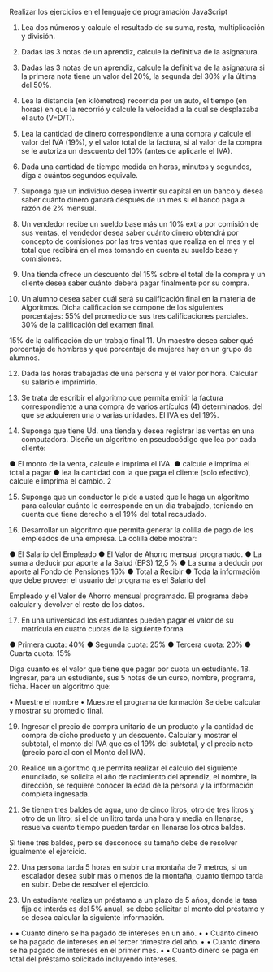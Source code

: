 Realizar los ejercicios en el lenguaje de programación JavaScript
1. Lea dos números y calcule el resultado de su suma, resta, multiplicación y división.

2. Dadas las 3 notas de un aprendiz, calcule la definitiva de la asignatura.

3. Dadas las 3 notas de un aprendiz, calcule la definitiva de la asignatura si la primera nota
tiene un valor del 20%, la segunda del 30% y la última del 50%.

4. Lea la distancia (en kilómetros) recorrida por un auto, el tiempo (en horas) en que la recorrió
y calcule la velocidad a la cual se desplazaba el auto (V=D/T).

5. Lea la cantidad de dinero correspondiente a una compra y calcule el valor del IVA (19%), y
el valor total de la factura, si al valor de la compra se le autoriza un descuento del 10%
(antes de aplicarle el IVA).

6. Dada una cantidad de tiempo medida en horas, minutos y segundos, diga a cuántos segundos
equivale.

7. Suponga que un individuo desea invertir su capital en un banco y desea saber cuánto dinero
ganará después de un mes si el banco paga a razón de 2% mensual.

8. Un vendedor recibe un sueldo base más un 10% extra por comisión de sus ventas, el vendedor
desea saber cuánto dinero obtendrá por concepto de comisiones por las tres ventas que
realiza en el mes y el total que recibirá en el mes tomando en cuenta su sueldo base y
comisiones.

9. Una tienda ofrece un descuento del 15% sobre el total de la compra y un cliente desea saber
cuánto deberá pagar finalmente por su compra.

10. Un alumno desea saber cuál será su calificación final en la materia de Algoritmos. Dicha
calificación se compone de los siguientes porcentajes:
55% del promedio de sus tres calificaciones parciales.
30% de la calificación del examen final.

15% de la calificación de un trabajo final
11. Un maestro desea saber qué porcentaje de hombres y qué porcentaje de mujeres hay en un
grupo de alumnos.

12. Dada las horas trabajadas de una persona y el valor por hora. Calcular su salario e imprimirlo.
13. Se trata de escribir el algoritmo que permita emitir la factura correspondiente a una compra
de varios artículos (4) determinados, del que se adquieren una o varias unidades. El IVA es
del 19%.

14. Suponga que tiene Ud. una tienda y desea registrar las ventas en una computadora. Diseñe
un algoritmo en pseudocódigo que lea por cada cliente:

● El monto de la venta, calcule e imprima el IVA.
● calcule e imprima el total a pagar
● lea la cantidad con la que paga el cliente (solo efectivo), calcule e imprima el cambio. 2

15. Suponga que un conductor le pide a usted que le haga un algoritmo para calcular cuánto le
corresponde en un día trabajado, teniendo en cuenta que tiene derecho a el 19% del total
recaudado.

16. Desarrollar un algoritmo que permita generar la colilla de pago de los empleados de una
empresa. La colilla debe mostrar:

● El Salario del Empleado
● El Valor de Ahorro mensual programado.
● La suma a deducir por aporte a la Salud (EPS) 12,5 %
● La suma a deducir por aporte al Fondo de Pensiones 16%
● Total a Recibir
● Toda la información que debe proveer el usuario del programa es el Salario del

Empleado y el Valor de Ahorro mensual programado. El programa debe calcular y
devolver el resto de los datos.

17. En una universidad los estudiantes pueden pagar el valor de su matrícula en cuatro cuotas de
la siguiente forma

● Primera cuota: 40%
● Segunda cuota: 25%
● Tercera cuota: 20%
● Cuarta cuota: 15%

Diga cuanto es el valor que tiene que pagar por cuota un estudiante.
18. Ingresar, para un estudiante, sus 5 notas de un curso, nombre, programa, ficha.
Hacer un algoritmo que:

• Muestre el nombre
• Muestre el programa de formación
Se debe calcular y mostrar su promedio final.

19. Ingresar el precio de compra unitario de un producto y la cantidad de compra de
dicho producto y un descuento. Calcular y mostrar el subtotal, el monto del IVA
que es el 19% del subtotal, y el precio neto (precio parcial con el Monto del IVA).

20. Realice un algoritmo que permita realizar el cálculo del siguiente enunciado, se
solicita el año de nacimiento del aprendiz, el nombre, la dirección, se requiere
conocer la edad de la persona y la información completa ingresada.

21. Se tienen tres baldes de agua, uno de cinco litros, otro de tres litros y otro de un
litro; si el de un litro tarda una hora y media en llenarse, resuelva cuanto tiempo
pueden tardar en llenarse los otros baldes.

Si tiene tres baldes, pero se desconoce su tamaño debe de resolver igualmente el
ejercicio.

22. Una persona tarda 5 horas en subir una montaña de 7 metros, si un escalador
desea subir más o menos de la montaña, cuanto tiempo tarda en subir. Debe de
resolver el ejercicio.

23. Un estudiante realiza un préstamo a un plazo de 5 años, donde la tasa fija de
interés es del 5% anual, se debe solicitar el monto del préstamo y se desea
calcular la siguiente información.

• • Cuanto dinero se ha pagado de intereses en un año.
• • Cuanto dinero se ha pagado de intereses en el tercer trimestre del año.
• • Cuanto dinero se ha pagado de intereses en el primer mes.
• • Cuanto dinero se paga en total del préstamo solicitado incluyendo intereses.